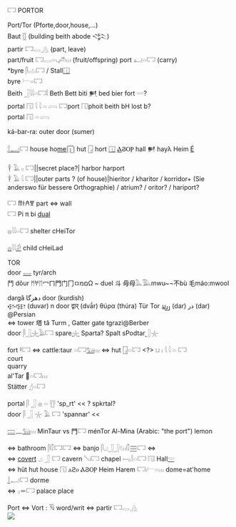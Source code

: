 𓉐 PORTOR  

Port/Tor (Pforte,door,house,...)  
Baut [𓊅](𓊅) (building beith abode 𒋞)  
partir 𓉐𓂋[𓂻](𓂻) (part, leave)  
part/fruit 𓉐𓂋𓏏𓏯𓌾𓏥 (fruit/offspring)
port 𓂠𓏏𓉐 (carry)  
*byre 𓋴𓐟𓉐 / Stall[𓉔](𓉔)  
byre 𓍕𓏏𓉐  
Beith 𓃀𓇋𓇋𓏏𓉐𓏪 Beth Bett biti [𒂍](𒂍) bed bier fort  𓎆𓎆𓎆?  
portal  𓉔 𓇋 𓇋 𓏏 𓇯    𓉐port 𓉔phoit beith bH lost b?  
portal  𓉔 𓏏 𓇯  

ká-bar-ra: outer door (sumer)  

[𓎛](𓎛)[𓂝](𓂝)𓉐 house ho[me](𓏠)𓉧 hut [𓉗](𓉗) hort [𓉔](𓉔) [Ⲁ](Ⲁ)ϨⲞⲢ hall 𒂍 hayλ Heim [É](https://en.wikipedia.org/wiki/%C3%89_(temple))  

𓇉 𓄿 𓊪 𓉐||secret place?| harbor harport  
𓇉 𓄿 𓇋 𓉐||outer parts ? (of house)|hieritor / kharitor / korridor+ (Sie anderswo für bessere Orthographie) / atrium? / oritor? / hariport?  


𓉐 𐀷𐀫𐀁𐀐 part ⇔ wall  
𓉐 Pi π bi [dual](Dual)  

𓐍𓇋𓇋𓏏𓉐 shelter  cHeiTor  

[𓐍](𓐍)𓇋𓇋[𓀔](𓀔) child  cHeiLad  

TOR  
door [𓉿](𓉿) tyr/arch  
鬥 dǒur   ᛗ𐀀ᛖ冖ㄇ門门冂ㅁםמΩ ~ 	duel 斗   毋母𓅓𓅔mwu~¬不bù 毛máo:mwool

dargâ دهرگا door (kurdish)  
𐎯𐎺𐎼 (duvar) n door द्वार् (dvā́r) θύρα (thúra) Tür Tor 𐭡𐭡𐭠 (dar) در (dar) @Persian  
⇔ tower 塔 tǎ Turm , Gatter gate tgrazi@Berber  
door  𓋴𓃀[𓇼](𓇼)𓄿𓉐  spare[𓇼](𓇼) Sparta? Spalt sPodtar[𓃀](𓃀)𓇼  

fort  𓋩𓉐  ⇔ cattle:taur 𓏏𓉐[𓃒](𓃒)𓏥  ⇔ hut [𓉗](𓉗)𓏏𓉐 <?>  𓂓  𓏤  𓇋  𓇋  𓏏  𓉐  
court  
quarry  
al'Tar 󴔫𓏏𓉐𓏥  
Stätter [𓊨](𓊨)𓏏𓉐  

portal 𓋴  𓃀  𓐍  𓏏  𓊀  'sp_rt'   << ? spkrtal?  
door   𓋴  𓃀  𓇼  𓄿  𓉐  'spannar' <<  

[𓏠](𓏠)𓈖[𓃒](𓃒)𓏥 MinTaur vs 門𓉐 ménTor Al-Mina (Arabic: "the port") lemon  

⇔ bathroom   𓋴𓏁𓉐𓉐 ⇔ banjo  𓋴𓈎𓃀𓃀𓏲𓏮𓏁𓈗𓉐 ⇔  
⇔ [covert](covert) 𓈎  𓃀  𓉐 cavern 𓌈𓏤𓉐 chapel 𓍿𓊪𓎛𓏏𓉐 𓉔 Hall[𓎟](𓎟)  
⇔ hüt hut house 𓉔 ⲁϩⲟ ⲀϨⲞⲢ Heim Harem 𓉐𓏤𓍕𓏏𓏥  dome=at'home [𓎛](𓎛)𓂝𓉐 dorme  
⇔ 𓊪𓎂𓉐 palace place  


Port ⇔ Vort : 𓏟 word/writ  ⇔ partir 𓉐𓂋[𓂻](𓂻)  
![](https://user-images.githubusercontent.com/516118/36079182-b51b130c-0f80-11e8-97a4-68abcd6c50bc.png)  
